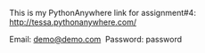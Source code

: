 This is my PythonAnywhere link for assignment#4: http://tessa.pythonanywhere.com/

Email: demo@demo.com    Password: password
